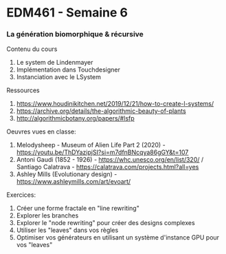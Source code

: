 # EDM461 - Semaine 6
### La génération biomorphique & récursive 

Contenu du cours
1. Le system de Lindenmayer 
2. Implémentation dans Touchdesigner 
3. Instanciation avec le LSystem 

Ressources
1. https://www.houdinikitchen.net/2019/12/21/how-to-create-l-systems/
2. https://archive.org/details/the-algorithmic-beauty-of-plants
3. http://algorithmicbotany.org/papers/#lsfp 

Oeuvres vues en classe: 
1. Melodysheep - Museum of Alien Life Part 2 (2020) - https://youtu.be/ThDYazipjSI?si=m7dfnBNcqya86gGY&t=107 
2. Antoni Gaudi (1852 - 1926) - https://whc.unesco.org/en/list/320/ / Santiago Calatrava - https://calatrava.com/projects.html?all=yes
3. Ashley Mills (Evolutionary design) - https://www.ashleymills.com/art/evoart/

Exercices: 
1. Créer une forme fractale en "line rewriting" 
2. Explorer les branches 
3. Explorer le "node rewriting" pour créer des designs complexes 
3. Utiliser les "leaves" dans vos règles 
4. Optimiser vos générateurs en utilisant un système d'instance GPU pour vos "leaves"
